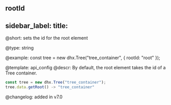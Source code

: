 rootId
---
sidebar_label: 
title: 
---          

@short: sets the id for the root element





@type: string

@example: 
const tree = new dhx.Tree("tree_container", {
    rootId: "root"
});


@template:	api_config
@descr: 
By default, the root element takes the id of a Tree container.

~~~js
const tree = new dhx.Tree("tree_container");
tree.data.getRoot() -> "tree_container"
~~~

@changelog: added in v7.0
